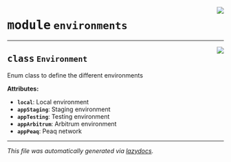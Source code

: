 <!-- markdownlint-disable -->

<a href="https://github.com/nevermined-io/payments-py/blob/main/payments_py/environments.py#L0"><img align="right" style="float:right;" src="https://img.shields.io/badge/-source-cccccc?style=flat-square"></a>

# <kbd>module</kbd> `environments`






---

<a href="https://github.com/nevermined-io/payments-py/blob/main/payments_py/environments.py#L3"><img align="right" style="float:right;" src="https://img.shields.io/badge/-source-cccccc?style=flat-square"></a>

## <kbd>class</kbd> `Environment`
Enum class to define the different environments 



**Attributes:**
 
 - <b>`local`</b>:  Local environment 
 - <b>`appStaging`</b>:  Staging environment 
 - <b>`appTesting`</b>:  Testing environment 
 - <b>`appArbitrum`</b>:  Arbitrum environment 
 - <b>`appPeaq`</b>:  Peaq network 







---

_This file was automatically generated via [lazydocs](https://github.com/ml-tooling/lazydocs)._

